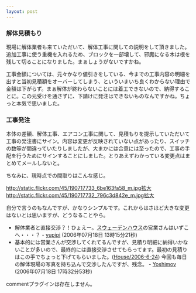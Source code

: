 ```yaml
---
layout: post
---
```

<h3>解体見積もり</h3>
<p>現場に解体業者も来ていただいて、解体工事に関しての説明をして頂きました。追加工事に使う重機を入れるため、ブロックを一部壊して、邪魔になる木は根を残して切ることになりました。まぁしょうがないですかね。</p>
<p>工事金額については、元々かなり値引きをしている、今までの工事内容の明細を出すと当初見積額をオーバーしてしまう、といういまいち良くわからない理由で金額は下がらず。まぁ解体が終わらないことには着工できないので、納得することに。この元受けを通さずに、下請けに発注はできないものなんですかね。ちょっと本気で思いました。</p>
<h3>工事発注</h3>
<p>本体の差額、解体工事、エアコン工事に関して、見積もりを提示していただいて工事の発注書にサイン。内容は変更が反映されていない点があったり、スイッチの数等が間違っていたりしましたが、大まかには合意には至ったので、工事の手配を行うためにサインすることにしました。とりあえずわかっている変更点はまとめてメールしないと。</p>
<p>ちなみに、現時点での間取りはこんな感じ。</p>
<p><a href="http://static.flickr.com/45/190717733_6be163fa58_m.jpg">http://static.flickr.com/45/190717733_6be163fa58_m.jpg</a><a href="http://flickr.com/photos/yoshimov/190717733/">拡大</a><a href="http://static.flickr.com/45/190717732_796c3d842e_m.jpg">http://static.flickr.com/45/190717732_796c3d842e_m.jpg</a><a href="http://flickr.com/photos/yoshimov/190717732/">拡大</a></p>
<p>自分で言うのもなんですが、かなりシンプルです。これからはさほど大きな変更はないとは思いますが、どうなることやら。</p>
<ul>
<li>解体業者と直接交渉？！ひょえー。<a href="http://www.swedenhouse.co.jp/">スウェーデンハウス</a>の営業さんはいずこへ・・・？ - <a href="http://del.icio.us/yoshimov/id:yupipi">yupipi</a> (2006年07月18日 13時15分21秒)</li>
<li>基本的には営業さんが交渉してくれてるんですが、見積り明細に納得いかないことが多いので、最終的には直接交渉させてもらってます。最初の見積りはこの手でちょっと下げてもらいました。(<a href="/?page=House%2F2006%2D6%2D24" class="wikipage">House/2006-6-24</a>) 今回も毎日の解体現場の写真を持ち込んで交渉したんですが、残念。 - <a href="/?page=Yoshimov" class="wikipage">Yoshimov</a> (2006年07月18日 17時32分53秒)</li>
</ul>
<p><span class="error">commentプラグインは存在しません。</span> </p>
